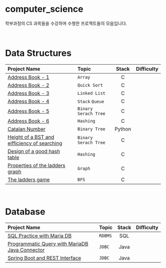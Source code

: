 # computer_science

학부과정의 CS 과목들을 수강하며 수행한 프로젝트들의 모음입니다.

<br/>

# Data Structures

| Project Name | Topic | Stack | Difficulty |
| :-------- | :------| :---: | :-: |
| [Address Book - 1](https://github.com/24siefil/Computer_Science/tree/main/DS/ds_hw1) | `Array` | C |
| [Address Book - 2](https://github.com/24siefil/Computer_Science/tree/main/DS/ds_hw2) | `Quick Sort` | C |
| [Address Book - 3](https://github.com/24siefil/Computer_Science/tree/main/DS/ds_hw3) | `Linked List` | C |
| [Address Book - 4](https://github.com/24siefil/Computer_Science/tree/main/DS/ds_hw4) | `Stack` `Queue` | C |
| [Address Book - 5](https://github.com/24siefil/Computer_Science/tree/main/DS/ds_hw5) | `Binary Serach Tree` | C |
| [Address Book - 6](https://github.com/24siefil/Computer_Science/tree/main/DS/ds_hw6) | `Hashing` | C |
| [Catalan Number](https://github.com/24siefil/Computer_Science/tree/main/DS/ds_whw1) | `Binary Tree` | Python |
| [Height of a BST and eifficiency of searching](https://github.com/24siefil/Computer_Science/tree/main/DS/ds_whw2) | `Binary Serach Tree` | C |
| [Design of a good hash table](https://github.com/24siefil/Computer_Science/tree/main/DS/ds_whw3) | `Hashing` | C |
| [Properties of the ladders graph](https://github.com/24siefil/Computer_Science/tree/main/DS/ds_whw4) | `Graph` | C |
| [The ladders game](https://github.com/24siefil/Computer_Science/tree/main/DS/ds_hw7) | `BFS` | C |

<br/>


# Database

| Project Name | Topic | Stack | Difficulty |
| :-------- | :------| :---: | :-: |
| [SQL Practice with Maria DB](https://www.notion.so/24siefil/Maria-DB-and-SQL-Practice-75bb110d7245478a980d25cde6f28e88) | `RDBMS` | SQL |
| [Programmatic Query with MariaDB Java Connector](https://github.com/24siefil/Computer_Science/tree/main/DB/db_hw2) | `JDBC` | Java |
| [Spring Boot and REST Interface](https://github.com/24siefil/Computer_Science/tree/main/DB/db_hw3) | `JDBC` | Java |

<br/>
